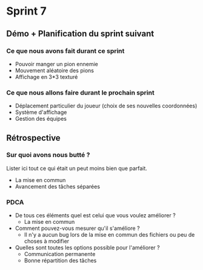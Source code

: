 # Sprint 7

## Démo + Planification du sprint suivant

### Ce que nous avons fait durant ce sprint
* Pouvoir manger un pion ennemie
* Mouvement aléatoire des pions
* Affichage en 3*3 texturé


### Ce que nous allons faire durant le prochain sprint
* Déplacement particulier du joueur (choix de ses nouvelles coordonnées)
* Système d'affichage
* Gestion des équipes

## Rétrospective

### Sur quoi avons nous butté ?
Lister ici tout ce qui était un peut moins bien que parfait.

* La mise en commun 
* Avancement des tâches séparées

### PDCA
* De tous ces éléments quel est celui que vous voulez améliorer ?
     * La mise en commun
* Comment pouvez-vous mesurer qu'il s'améliore ?
     * Il n'y a aucun bug lors de la mise en commun des fichiers ou peu de choses à modifier
* Quelles sont toutes les options possible pour l'améliorer ?
     * Communication permanente
     * Bonne répartition des tâches


